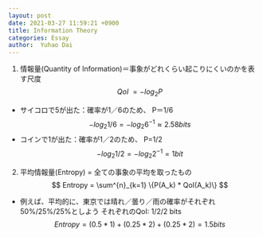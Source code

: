 ```yaml
---
layout: post
date: 2021-03-27 11:59:21 +0900
title: Information Theory
categories: Essay
author:  Yuhao Dai
---
```



1. 情報量(Quantity of Information)＝事象がどれくらい起こりにくいのかを表す尺度  
$$ QoI \ = -log_2P $$
* サイコロで5が出た：確率が1／6のため、  P＝1/6 $$ -log_2 1/6 = -log_{2}6^{-1} \approx 2.58 bits $$
* コインで1が出た：確率が1／2のため、  P=1/2 $$ -log_2 1/2 = -log_{2}2^{-1} = 1 bit $$  


2. 平均情報量(Entropy) = 全ての事象の平均を取ったもの  
$$ Entropy = \sum^{n}_{k=1} \{P(A_k) * QoI(A_k)\} $$
* 例えば、平均的に、東京では晴れ／曇り／雨の確率がそれぞれ50%/25%/25%としよう
  それぞれのQoI: 1/2/2 bits  
  $$ Entropy = (0.5 * 1) + (0.25 * 2) + (0.25 * 2) = 1.5 bits $$
